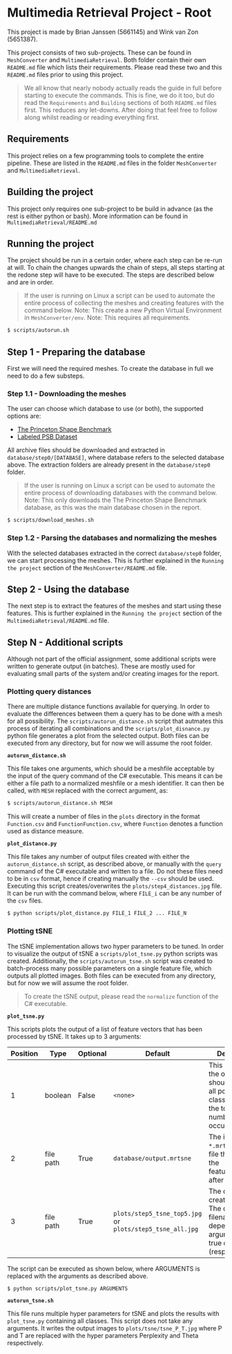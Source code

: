 # Multimedia Retrieval Project - Root
This project is made by Brian Janssen (5661145) and Wink van Zon (5651387). 

This project consists of two sub-projects. These can be found in `MeshConverter` and `MultimediaRetrieval`. Both folder contain their own `README.md` file which lists their requirements. Please read these two and this `README.md` files prior to using this project.

> We all know that nearly nobody actually reads the guide in full before starting to execute the commands. This is fine, we do it too, but do read the `Requirements` and `Building` sections of both `README.md` files first. This reduces any let-downs. After doing that feel free to follow along whilst reading or reading everything first.

## Requirements
This project relies on a few programming tools to complete the entire pipeline. These are listed in the `README.md` files in the folder `MeshConverter` and `MultimediaRetrieval`.

## Building the project
This project only requires one sub-project to be build in advance (as the rest is either python or bash). More information can be found in `MultimediaRetrieval/README.md`

## Running the project
The project should be run in a certain order, where each step can be re-run at will. To chain the changes upwards the chain of steps, all steps starting at the redone step will have to be executed. The steps are described below and are in order.

> If the user is running on Linux a script can be used to automate the entire process of collecting the meshes and creating features with the command below.
> Note: This create a new Python Virtual Environment in `MeshConverter/env`.
> Note: This requires all requirements.
```bash
$ scripts/autorun.sh
```

## Step 1 - Preparing the database
First we will need the required meshes. To create the database in full we need to do a few substeps.

### Step 1.1 - Downloading the meshes
The user can choose which database to use (or both), the supported options are:
 - [The Princeton Shape Benchmark](https://shape.cs.princeton.edu/benchmark/)
 - [Labeled PSB Dataset](https://people.cs.umass.edu/~kalo/papers/LabelMeshes/)

All archive files should be downloaded and extracted in `database/step0/[DATABASE]`, where database refers to the selected database above. The extraction folders are already present in the `database/step0` folder. 

> If the user is running on Linux a script can be used to automate the entire process of downloading databases with the command below.
> Note: This only downloads the The Princeton Shape Benchmark database, as this was the main database chosen in the report.
```bash
$ scripts/download_meshes.sh
```

### Step 1.2 - Parsing the databases and normalizing the meshes
With the selected databases extracted in the correct `database/step0` folder, we can start processing the meshes. This is further explained in the `Running the project` section of the `MeshConverter/README.md` file.

## Step 2 - Using the database
The next step is to extract the features of the meshes and start using these features. This is further explained in the `Running the project` section of the `MultimediaRetrieval/README.md` file.

## Step N - Additional scripts
Although not part of the official assignment, some additional scripts were written to generate output (in batches). These are mostly used for evaluating small parts of the system and/or creating images for the report.

### Plotting query distances
There are multiple distance functions available for querying. In order to evaluate the differences between them a query has to be done with a mesh for all possibility. The `scripts/autorun_distance.sh` script that autmates this process of iterating all combinations and the `scripts/plot_disnance.py` python file generates a plot from the selected output. Both files can be executed from any directory, but for now we will assume the root folder.

**``autorun_distance.sh``**

This file takes one arguments, which should be a meshfile acceptable by the input of the query command of the C\# executable. This means it can be either a file path to a normalized meshfile or a mesh identifier. It can then be called, with `MESH` replaced with the correct argument, as:
```bash
$ scripts/autorun_distance.sh MESH
```

This will create a number of files in the `plots` directory in the format `Function.csv` and `FunctionFunction.csv`, where `Function` denotes a function used as distance measure.

**``plot_distance.py``**

This file takes any number of output files created with either the `autorun_distance.sh` script, as described above, or manually with the `query` command of the C\# executable and written to a file. Do not these files need to be in `csv` format, hence if creating manually the `--csv` should be used. Executing this script creates/overwrites the `plots/step4_distances.jpg` file. It can be run with the command below, where `FILE_i` can be any number of the `csv` files.

```bash
$ python scripts/plot_distance.py FILE_1 FILE_2 ... FILE_N
```

### Plotting tSNE
The tSNE implementation allows two hyper parameters to be tuned. In order to visualize the output of tSNE a `scripts/plot_tsne.py` python scripts was created. Additionally, the `scripts/autorun_tsne.sh` script was created to batch-process many possible parameters on a single feature file, which outputs all plotted images.
Both files can be executed from any directory, but for now we will assume the root folder.

> To create the tSNE output, please read the `normalize` function of the C\# executable.

**``plot_tsne.py``**

This scripts plots the output of a list of feature vectors that has been processed by tSNE. It takes up to 3 arguments:

Position | Type      | Optional | Default | Description
---------|-----------|----------|---------|------------
1        | boolean   | False    | `<none>` | This denotes if the output should contain all possible classes, or only the top 5 in number of occurances.
2        | file path | True     | `database/output.mrtsne` | The input `*.mrtsne` (csv) file that contains the featurevectors after tSNE.
3        | file path | True     | `plots/step5_tsne_top5.jpg` or `plots/step5_tsne_all.jpg` | The output file to create/overwrite. The default filename depends wether argument 1 was true or false (respectively).

The script can be executed as shown below, where ARGUMENTS is replaced with the arguments as described above.
```bash
$ python scripts/plot_tsne.py ARGUMENTS
```

**`autorun_tsne.sh`**

This file runs multiple hyper parameters for tSNE and plots the results with `plot_tsne.py` containing all classes. This script does not take any arguments. It writes the output images to `plots/tsne/tsne_P_T.jpg` where P and T are replaced with the hyper parameters Perplexity and Theta respectively.
